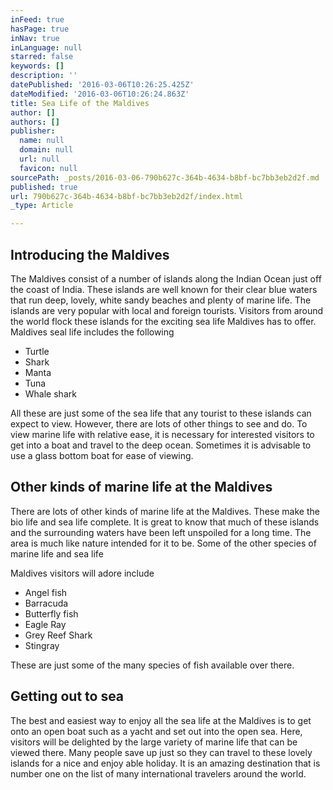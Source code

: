 ```yaml
---
inFeed: true
hasPage: true
inNav: true
inLanguage: null
starred: false
keywords: []
description: ''
datePublished: '2016-03-06T10:26:25.425Z'
dateModified: '2016-03-06T10:26:24.863Z'
title: Sea Life of the Maldives
author: []
authors: []
publisher:
  name: null
  domain: null
  url: null
  favicon: null
sourcePath: _posts/2016-03-06-790b627c-364b-4634-b8bf-bc7bb3eb2d2f.md
published: true
url: 790b627c-364b-4634-b8bf-bc7bb3eb2d2f/index.html
_type: Article

---
```

## Introducing the Maldives

The Maldives consist of a number of islands along the Indian Ocean just off the coast of India. These islands are well known for their clear blue waters that run deep, lovely, white sandy beaches and plenty of marine life. The islands are very popular with local and foreign tourists. Visitors from around the world flock these islands for the exciting sea life Maldives has to offer. Maldives seal life includes the following

* Turtle
* Shark
* Manta
* Tuna
* Whale shark

All these are just some of the sea life that any tourist to these islands can expect to view. However, there are lots of other things to see and do. To view marine life with relative ease, it is necessary for interested visitors to get into a boat and travel to the deep ocean. Sometimes it is advisable to use a glass bottom boat for ease of viewing.

## Other kinds of marine life at the Maldives

There are lots of other kinds of marine life at the Maldives. These make the bio life and sea life complete. It is great to know that much of these islands and the surrounding waters have been left unspoiled for a long time. The area is much like nature intended for it to be. Some of the other species of marine life and sea life

Maldives visitors will adore include

* Angel fish
* Barracuda
* Butterfly fish
* Eagle Ray
* Grey Reef Shark
* Stingray

These are just some of the many species of fish available over there.

## Getting out to sea

The best and easiest way to enjoy all the sea life at the Maldives is to get onto an open boat such as a yacht and set out into the open sea. Here, visitors will be delighted by the large variety of marine life that can be viewed there. Many people save up just so they can travel to these lovely islands for a nice and enjoy able holiday. It is an amazing destination that is number one on the list of many international travelers around the world.
